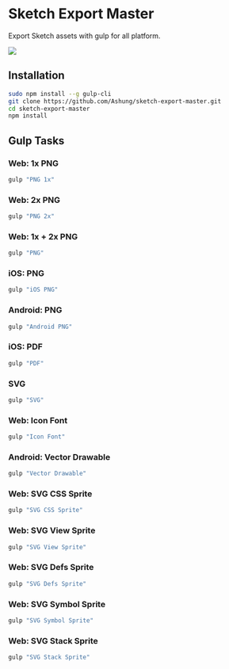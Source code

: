 # Sketch Export Master

Export Sketch assets with gulp for all platform.

![](http://ashung.github.io/images/sketch-gulp/sketch_gulp_1.png)

## Installation

```bash
sudo npm install --g gulp-cli
git clone https://github.com/Ashung/sketch-export-master.git
cd sketch-export-master
npm install
```

## Gulp Tasks

### Web: 1x PNG

```bash
gulp "PNG 1x"
```

### Web: 2x PNG

``````bash
gulp "PNG 2x"
``````

### Web: 1x + 2x PNG

``````bash
gulp "PNG"
``````

### iOS: PNG

``````bash
gulp "iOS PNG"
``````

### Android: PNG

``````bash
gulp "Android PNG"
``````

### iOS: PDF

``````bash
gulp "PDF"
``````

### SVG

``````bash
gulp "SVG"
``````

### Web: Icon Font

``````bash
gulp "Icon Font"
``````

### Android: Vector Drawable

``````bash
gulp "Vector Drawable"
``````


### Web: SVG CSS Sprite

```bash
gulp "SVG CSS Sprite"
```

### Web: SVG View Sprite

```bash
gulp "SVG View Sprite"
```

### Web: SVG Defs Sprite

```bash
gulp "SVG Defs Sprite"
```

### Web: SVG Symbol Sprite

```bash
gulp "SVG Symbol Sprite"
```

### Web: SVG Stack Sprite

```bash
gulp "SVG Stack Sprite"
```

